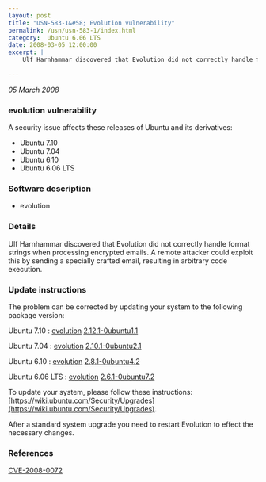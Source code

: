 ```yaml
---
layout: post
title: "USN-583-1&#58; Evolution vulnerability"
permalink: /usn/usn-583-1/index.html
category:  Ubuntu 6.06 LTS
date: 2008-03-05 12:00:00
excerpt: |
    Ulf Harnhammar discovered that Evolution did not correctly handle format strings when processing encrypted emails.  A remote attacker could exploit this by sending a specially crafted email, resulting in arbitrary code execution. 
    
--- 
```

 
 

*05 March 2008*

### evolution vulnerability

A security issue affects these releases of Ubuntu and its derivatives:

* Ubuntu 7.10
* Ubuntu 7.04
* Ubuntu 6.10
* Ubuntu 6.06 LTS

### Software description

* evolution 

### Details

Ulf Harnhammar discovered that Evolution did not correctly handle format strings when processing encrypted emails. A remote attacker could exploit this by sending a specially crafted email, resulting in arbitrary code execution. 

### Update instructions

The problem can be corrected by updating your system to the following package version:

Ubuntu 7.10
 : [evolution](https://launchpad.net/ubuntu/+source/evolution) <span> [2.12.1-0ubuntu1.1](https://launchpad.net/ubuntu/+source/evolution/2.12.1-0ubuntu1.1) </span> 

Ubuntu 7.04
 : [evolution](https://launchpad.net/ubuntu/+source/evolution) <span> [2.10.1-0ubuntu2.1](https://launchpad.net/ubuntu/+source/evolution/2.10.1-0ubuntu2.1) </span> 

Ubuntu 6.10
 : [evolution](https://launchpad.net/ubuntu/+source/evolution) <span> [2.8.1-0ubuntu4.2](https://launchpad.net/ubuntu/+source/evolution/2.8.1-0ubuntu4.2) </span> 

Ubuntu 6.06 LTS
 : [evolution](https://launchpad.net/ubuntu/+source/evolution) <span> [2.6.1-0ubuntu7.2](https://launchpad.net/ubuntu/+source/evolution/2.6.1-0ubuntu7.2) </span> 

To update your system, please follow these instructions: [https://wiki.ubuntu.com/Security/Upgrades](https://wiki.ubuntu.com/Security/Upgrades).

After a standard system upgrade you need to restart Evolution to effect the necessary changes. 

### References

 
 [CVE-2008-0072](http://people.ubuntu.com/~ubuntu-security/cve/CVE-2008-0072)
 

